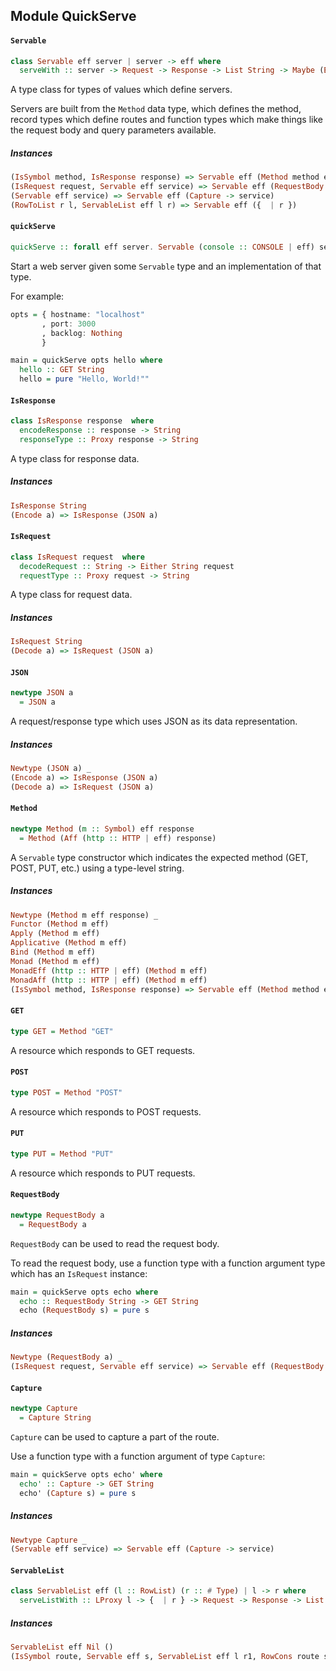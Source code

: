 ## Module QuickServe

#### `Servable`

``` purescript
class Servable eff server | server -> eff where
  serveWith :: server -> Request -> Response -> List String -> Maybe (Eff (http :: HTTP | eff) Unit)
```

A type class for types of values which define
servers.

Servers are built from the `Method` data type, which
defines the method, record types which define routes
and function types which make things like the request
body and query parameters available.

##### Instances
``` purescript
(IsSymbol method, IsResponse response) => Servable eff (Method method eff response)
(IsRequest request, Servable eff service) => Servable eff (RequestBody request -> service)
(Servable eff service) => Servable eff (Capture -> service)
(RowToList r l, ServableList eff l r) => Servable eff ({  | r })
```

#### `quickServe`

``` purescript
quickServe :: forall eff server. Servable (console :: CONSOLE | eff) server => ListenOptions -> server -> Eff (http :: HTTP, console :: CONSOLE | eff) Unit
```

Start a web server given some `Servable` type
and an implementation of that type.

For example:

```purescript
opts = { hostname: "localhost"
       , port: 3000
       , backlog: Nothing
       }

main = quickServe opts hello where
  hello :: GET String
  hello = pure "Hello, World!""
```

#### `IsResponse`

``` purescript
class IsResponse response  where
  encodeResponse :: response -> String
  responseType :: Proxy response -> String
```

A type class for response data.

##### Instances
``` purescript
IsResponse String
(Encode a) => IsResponse (JSON a)
```

#### `IsRequest`

``` purescript
class IsRequest request  where
  decodeRequest :: String -> Either String request
  requestType :: Proxy request -> String
```

A type class for request data.

##### Instances
``` purescript
IsRequest String
(Decode a) => IsRequest (JSON a)
```

#### `JSON`

``` purescript
newtype JSON a
  = JSON a
```

A request/response type which uses JSON as its
data representation.

##### Instances
``` purescript
Newtype (JSON a) _
(Encode a) => IsResponse (JSON a)
(Decode a) => IsRequest (JSON a)
```

#### `Method`

``` purescript
newtype Method (m :: Symbol) eff response
  = Method (Aff (http :: HTTP | eff) response)
```

A `Servable` type constructor which indicates the expected
method (GET, POST, PUT, etc.) using a type-level string.

##### Instances
``` purescript
Newtype (Method m eff response) _
Functor (Method m eff)
Apply (Method m eff)
Applicative (Method m eff)
Bind (Method m eff)
Monad (Method m eff)
MonadEff (http :: HTTP | eff) (Method m eff)
MonadAff (http :: HTTP | eff) (Method m eff)
(IsSymbol method, IsResponse response) => Servable eff (Method method eff response)
```

#### `GET`

``` purescript
type GET = Method "GET"
```

A resource which responds to GET requests.

#### `POST`

``` purescript
type POST = Method "POST"
```

A resource which responds to POST requests.

#### `PUT`

``` purescript
type PUT = Method "PUT"
```

A resource which responds to PUT requests.

#### `RequestBody`

``` purescript
newtype RequestBody a
  = RequestBody a
```

`RequestBody` can be used to read the request body.

To read the request body, use a function type with a function
argument type which has an `IsRequest` instance:

```purescript
main = quickServe opts echo where
  echo :: RequestBody String -> GET String
  echo (RequestBody s) = pure s
```

##### Instances
``` purescript
Newtype (RequestBody a) _
(IsRequest request, Servable eff service) => Servable eff (RequestBody request -> service)
```

#### `Capture`

``` purescript
newtype Capture
  = Capture String
```

`Capture` can be used to capture a part of the route.

Use a function type with a function
argument of type `Capture`:

```purescript
main = quickServe opts echo' where
  echo' :: Capture -> GET String
  echo' (Capture s) = pure s
```

##### Instances
``` purescript
Newtype Capture _
(Servable eff service) => Servable eff (Capture -> service)
```

#### `ServableList`

``` purescript
class ServableList eff (l :: RowList) (r :: # Type) | l -> r where
  serveListWith :: LProxy l -> {  | r } -> Request -> Response -> List String -> Maybe (Eff (http :: HTTP | eff) Unit)
```

##### Instances
``` purescript
ServableList eff Nil ()
(IsSymbol route, Servable eff s, ServableList eff l r1, RowCons route s r1 r) => ServableList eff (Cons route s l) r
```


